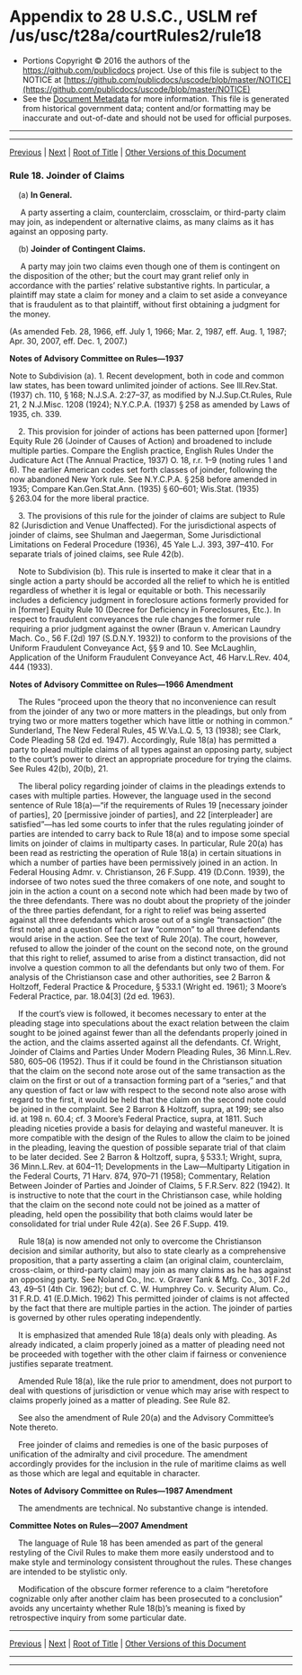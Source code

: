 ---
---

# Appendix to 28 U.S.C., USLM ref /us/usc/t28a/courtRules2/rule18

* Portions Copyright © 2016 the authors of the https://github.com/publicdocs project.
  Use of this file is subject to the NOTICE at [https://github.com/publicdocs/uscode/blob/master/NOTICE](https://github.com/publicdocs/uscode/blob/master/NOTICE)
* See the [Document Metadata](././../../../..//README.md) for more information.
  This file is generated from historical government data; content and/or formatting may be inaccurate and out-of-date and should not be used for official purposes.

----------
----------

[Previous](./../../../..//us/usc/t28a/courtRules2/m__us_usc_t28a_courtRules2_rule17.md) | [Next](./../../../..//us/usc/t28a/courtRules2/m__us_usc_t28a_courtRules2_rule19.md) | [Root of Title](./../../../../) | [Other Versions of this Document](https://publicdocs.github.io/go/links?ns=uslm&ref=%2Fus%2Fusc%2Ft28a%2FcourtRules2%2Frule18)

### Rule 18. Joinder of Claims

    (a) __In General.__ 

     A party asserting a claim, counterclaim, crossclaim, or third-party claim may join, as independent or alternative claims, as many claims as it has against an opposing party.

    (b) __Joinder of Contingent Claims.__ 

     A party may join two claims even though one of them is contingent on the disposition of the other; but the court may grant relief only in accordance with the parties’ relative substantive rights. In particular, a plaintiff may state a claim for money and a claim to set aside a conveyance that is fraudulent as to that plaintiff, without first obtaining a judgment for the money.

(As amended Feb. 28, 1966, eff. July 1, 1966; Mar. 2, 1987, eff. Aug. 1, 1987; Apr. 30, 2007, eff. Dec. 1, 2007.)

 __Notes of Advisory Committee on Rules—1937__ 

Note to Subdivision (a). 1. Recent development, both in code and common law states, has been toward unlimited joinder of actions. See Ill.Rev.Stat. (1937) ch. 110, § 168; N.J.S.A. 2:27–37, as modified by N.J.Sup.Ct.Rules, Rule 21, 2 N.J.Misc. 1208 (1924); N.Y.C.P.A. (1937) § 258 as amended by Laws of 1935, ch. 339.

    2. This provision for joinder of actions has been patterned upon \[former\] Equity Rule 26 (Joinder of Causes of Action) and broadened to include multiple parties. Compare the English practice, English Rules Under the Judicature Act (The Annual Practice, 1937) O. 18, r.r. 1–9 (noting rules 1 and 6). The earlier American codes set forth classes of joinder, following the now abandoned New York rule. See N.Y.C.P.A. § 258 before amended in 1935; Compare Kan.Gen.Stat.Ann. (1935) § 60–601; Wis.Stat. (1935) § 263.04 for the more liberal practice.

    3. The provisions of this rule for the joinder of claims are subject to Rule 82 (Jurisdiction and Venue Unaffected). For the jurisdictional aspects of joinder of claims, see Shulman and Jaegerman, Some Jurisdictional Limitations on Federal Procedure (1936), 45 Yale L.J. 393, 397–410. For separate trials of joined claims, see Rule 42(b).

    Note to Subdivision (b). This rule is inserted to make it clear that in a single action a party should be accorded all the relief to which he is entitled regardless of whether it is legal or equitable or both. This necessarily includes a deficiency judgment in foreclosure actions formerly provided for in \[former\] Equity Rule 10 (Decree for Deficiency in Foreclosures, Etc.). In respect to fraudulent conveyances the rule changes the former rule requiring a prior judgment against the owner (Braun v. American Laundry Mach. Co., 56 F.(2d) 197 (S.D.N.Y. 1932)) to conform to the provisions of the Uniform Fraudulent Conveyance Act, §§ 9 and 10. See McLaughlin, Application of the Uniform Fraudulent Conveyance Act, 46 Harv.L.Rev. 404, 444 (1933).

 __Notes of Advisory Committee on Rules—1966 Amendment__ 

    The Rules “proceed upon the theory that no inconvenience can result from the joinder of any two or more matters in the pleadings, but only from trying two or more matters together which have little or nothing in common.” Sunderland, The New Federal Rules, 45 W.Va.L.Q. 5, 13 (1938); see Clark, Code Pleading 58 (2d ed. 1947). Accordingly, Rule 18(a) has permitted a party to plead multiple claims of all types against an opposing party, subject to the court’s power to direct an appropriate procedure for trying the claims. See Rules 42(b), 20(b), 21.

    The liberal policy regarding joinder of claims in the pleadings extends to cases with multiple parties. However, the language used in the second sentence of Rule 18(a)—“if the requirements of Rules 19 \[necessary joinder of parties\], 20 \[permissive joinder of parties\], and 22 \[interpleader\] are satisfied”—has led some courts to infer that the rules regulating joinder of parties are intended to carry back to Rule 18(a) and to impose some special limits on joinder of claims in multiparty cases. In particular, Rule 20(a) has been read as restricting the operation of Rule 18(a) in certain situations in which a number of parties have been permissively joined in an action. In Federal Housing Admr. v. Christianson, 26 F.Supp. 419 (D.Conn. 1939), the indorsee of two notes sued the three comakers of one note, and sought to join in the action a count on a second note which had been made by two of the three defendants. There was no doubt about the propriety of the joinder of the three parties defendant, for a right to relief was being asserted against all three defendants which arose out of a single “transaction” (the first note) and a question of fact or law “common” to all three defendants would arise in the action. See the text of Rule 20(a). The court, however, refused to allow the joinder of the count on the second note, on the ground that this right to relief, assumed to arise from a distinct transaction, did not involve a question common to all the defendants but only two of them. For analysis of the Christianson case and other authorities, see 2 Barron & Holtzoff, Federal Practice & Procedure, § 533.1 (Wright ed. 1961); 3 Moore’s Federal Practice, par. 18.04\[3\] (2d ed. 1963).

    If the court’s view is followed, it becomes necessary to enter at the pleading stage into speculations about the exact relation between the claim sought to be joined against fewer than all the defendants properly joined in the action, and the claims asserted against all the defendants. Cf. Wright, Joinder of Claims and Parties Under Modern Pleading Rules, 36 Minn.L.Rev. 580, 605–06 (1952). Thus if it could be found in the Christianson situation that the claim on the second note arose out of the same transaction as the claim on the first or out of a transaction forming part of a “series,” and that any question of fact or law with respect to the second note also arose with regard to the first, it would be held that the claim on the second note could be joined in the complaint. See 2 Barron & Holtzoff, supra, at 199; see also id. at 198 n. 60.4; cf. 3 Moore’s Federal Practice, supra, at 1811. Such pleading niceties provide a basis for delaying and wasteful maneuver. It is more compatible with the design of the Rules to allow the claim to be joined in the pleading, leaving the question of possible separate trial of that claim to be later decided. See 2 Barron & Holtzoff, supra, § 533.1; Wright, supra, 36 Minn.L.Rev. at 604–11; Developments in the Law—Multiparty Litigation in the Federal Courts, 71 Harv. 874, 970–71 (1958); Commentary, Relation Between Joinder of Parties and Joinder of Claims, 5 F.R.Serv. 822 (1942). It is instructive to note that the court in the Christianson case, while holding that the claim on the second note could not be joined as a matter of pleading, held open the possibility that both claims would later be consolidated for trial under Rule 42(a). See 26 F.Supp. 419.

    Rule 18(a) is now amended not only to overcome the Christianson decision and similar authority, but also to state clearly as a comprehensive proposition, that a party asserting a claim (an original claim, counterclaim, cross-claim, or third-party claim) may join as many claims as he has against an opposing party. See Noland Co., Inc. v. Graver Tank & Mfg. Co., 301 F.2d 43, 49–51 (4th Cir. 1962); but cf. C. W. Humphrey Co. v. Security Alum. Co., 31 F.R.D. 41 (E.D.Mich. 1962) This permitted joinder of claims is not affected by the fact that there are multiple parties in the action. The joinder of parties is governed by other rules operating independently.

    It is emphasized that amended Rule 18(a) deals only with pleading. As already indicated, a claim properly joined as a matter of pleading need not be proceeded with together with the other claim if fairness or convenience justifies separate treatment.

    Amended Rule 18(a), like the rule prior to amendment, does not purport to deal with questions of jurisdiction or venue which may arise with respect to claims properly joined as a matter of pleading. See Rule 82.

    See also the amendment of Rule 20(a) and the Advisory Committee’s Note thereto.

    Free joinder of claims and remedies is one of the basic purposes of unification of the admiralty and civil procedure. The amendment accordingly provides for the inclusion in the rule of maritime claims as well as those which are legal and equitable in character.

 __Notes of Advisory Committee on Rules—1987 Amendment__ 

    The amendments are technical. No substantive change is intended.

 __Committee Notes on Rules—2007 Amendment__ 

    The language of Rule 18 has been amended as part of the general restyling of the Civil Rules to make them more easily understood and to make style and terminology consistent throughout the rules. These changes are intended to be stylistic only.

    Modification of the obscure former reference to a claim “heretofore cognizable only after another claim has been prosecuted to a conclusion” avoids any uncertainty whether Rule 18(b)’s meaning is fixed by retrospective inquiry from some particular date.

----------

[Previous](./../../../..//us/usc/t28a/courtRules2/m__us_usc_t28a_courtRules2_rule17.md) | [Next](./../../../..//us/usc/t28a/courtRules2/m__us_usc_t28a_courtRules2_rule19.md) | [Root of Title](./../../../../) | [Other Versions of this Document](https://publicdocs.github.io/go/links?ns=uslm&ref=%2Fus%2Fusc%2Ft28a%2FcourtRules2%2Frule18)

----------
----------



